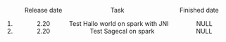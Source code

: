   &nbsp; &nbsp;&nbsp;&nbsp;&nbsp;&nbsp;&nbsp;&nbsp;&nbsp;&nbsp;  Release date &nbsp;&nbsp;&nbsp;&nbsp;&nbsp;&nbsp;&nbsp;&nbsp;&nbsp;&nbsp;&nbsp;&nbsp;&nbsp;&nbsp;&nbsp;&nbsp;&nbsp;&nbsp;&nbsp;&nbsp;&nbsp;&nbsp;&nbsp;&nbsp;&nbsp;&nbsp;&nbsp;Task&nbsp;&nbsp;&nbsp;&nbsp;&nbsp;&nbsp;&nbsp;&nbsp;&nbsp;&nbsp;&nbsp;&nbsp;&nbsp;&nbsp;&nbsp;&nbsp;&nbsp;&nbsp;&nbsp;&nbsp;&nbsp;&nbsp;&nbsp;&nbsp;&nbsp;&nbsp;&nbsp;&nbsp;&nbsp;&nbsp;&nbsp;&nbsp;Finished date

1. &nbsp;&nbsp;&nbsp;&nbsp;&nbsp;&nbsp;&nbsp;&nbsp;&nbsp;&nbsp;&nbsp;&nbsp;
2.20 &nbsp;&nbsp;&nbsp;&nbsp;&nbsp;&nbsp;&nbsp;&nbsp;&nbsp; 
Test Hallo world on spark with JNI &nbsp;&nbsp;&nbsp;&nbsp;&nbsp;&nbsp;&nbsp;&nbsp;&nbsp;&nbsp;&nbsp;&nbsp;&nbsp;&nbsp; 
NULL
2. &nbsp;&nbsp;&nbsp;&nbsp;&nbsp;&nbsp;&nbsp;&nbsp;&nbsp;&nbsp;&nbsp;&nbsp;
2.20 &nbsp;&nbsp;&nbsp;&nbsp;&nbsp;&nbsp;&nbsp;&nbsp;&nbsp; &nbsp; &nbsp; &nbsp; &nbsp; &nbsp; &nbsp; 
Test Sagecal on spark  &nbsp;&nbsp;&nbsp;&nbsp;&nbsp;&nbsp;&nbsp;&nbsp;&nbsp;&nbsp;&nbsp;&nbsp;&nbsp;&nbsp; &nbsp; &nbsp; &nbsp; &nbsp; 
NULL